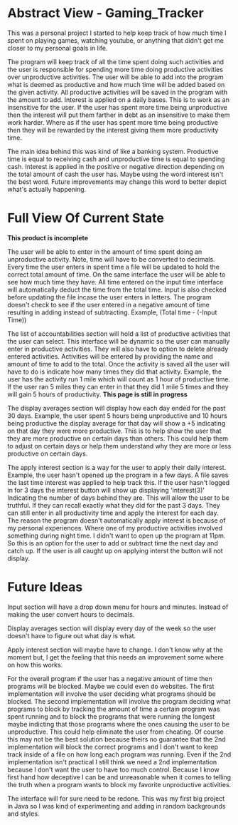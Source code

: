 # Abstract View - Gaming_Tracker
This was a personal project I started to help keep track of how much time I spent on playing games, watching youtube, or anything that didn't get me closer to my personal goals in life.

The program will keep track of all the time spent doing such activities and the user is responsible for spending more time doing productive activities over unproductive activities. The user will be able to add into the program what is deemed as productive and how much time will be added based on the given activity. All productive activities will be saved in the program with the amount to add. Interest is applied on a daily bases. This is to work as an insensitive for the user. If the user has spent more time being unproductive then the interest will put them farther in debt as an insensitive to make them work harder. Where as if the user has spent more time being productive then they will be rewarded by the interest giving them more productivity time.

The main idea behind this was kind of like a banking system. Productive time is equal to receiving cash and unproductive time is equal to spending cash. Interest is applied in the positive or negative direction depending on the total amount of cash the user has. Maybe using the word interest isn't the best word. Future improvements may change this word to better depict what's actually happening. 


# Full View Of Current State

<b>This product is incomplete</b>

The user will be able to enter in the amount of time spent doing an unproductive activity. Note, time will have to be converted to decimals. Every time the user enters in spent time a file will be updated to hold the correct total amount of time. On the same interface the user will be able to see how much time they have. All time entered on the input time interface will automatically deduct the time from the total time. Input is also checked before updating the file incase the user enters in letters. The program doesn't check to see if the user entered in a negative amount of time resulting in adding instead of subtracting. Example, (Total time - (-Input Time))

The list of accountabilities section will hold a list of productive activities that the user can select. This interface will be dynamic so the user can manually enter in productive activities. They will also have to option to delete already entered activities. Activities will be entered by providing the name and amount of time to add to the total. Once the activity is saved all the user will have to do is indicate how many times they did that activity. Example, the user has the activity run 1 mile which will count as 1 hour of productive time. If the user ran 5 miles they can enter in that they did 1 mile 5 times and they will gain 5 hours of productivity. <b>This page is still in progress</b>

The display averages section will display how each day ended for the past 30 days. Example, the user spent 5 hours being unproductive and 10 hours being productive the display average for that day will show a +5 indicating on that day they were more productive. This is to help show the user that they are more productive on certain days than others. This could help them to adjust on certain days or help them understand why they are more or less productive on certain days.

The apply interest section is a way for the user to apply their daily interest. Example, the user hasn't opened up the program in a few days. A file saves the last time interest was applied to help track this. If the user hasn't logged in for 3 days the interest button will show up displaying 'interest(3)' Indicating the number of days behind they are. This will allow the user to be truthful. If they can recall exactly what they did for the past 3 days. They can still enter in all productivity time and apply the interest for each day. The reason the program doesn't automatically apply interest is because of my personal experiences. Where one of my productive activities involved something during night time. I didn't want to open up the program at 11pm. So this is an option for the user to add or subtract time the next day and catch up. If the user is all caught up on applying interst the button will not display.


# Future Ideas
Input section will have a drop down menu for hours and minutes. Instead of making the user convert hours to decimals.

Display averages section will display every day of the week so the user doesn't have to figure out what day is what.

Apply interest section will maybe have to change. I don't know why at the moment but, I get the feeling that this needs an improvement some where on how this works.

For the overall program if the user has a negative amount of time then programs will be blocked. Maybe we could even do websites. The first implementation will involve the user deciding what programs should be blocked. The second implementation will involve the program deciding what programs to block by tracking the amount of time a certain program was spent running and to block the programs that were running the longest maybe indicting that those programs where the ones causing the user to be unproductive. This could help eliminate the user from cheating. Of course this may not be the best solution because theirs no guarantee that the 2nd implementation will block the correct programs and I don't want to keep track inside of a file on how long each program was running. Even if the 2nd implementation isn't practical I still think we need a 2nd implementation because I don't want the user to have too much control. Because I know first hand how deceptive I can be and unreasonable when it comes to telling the truth when a program wants to block my favorite unproductive activities.

The interface will for sure need to be redone. This was my first big project in Java so I was kind of experimenting and adding in random backgrounds and styles.
